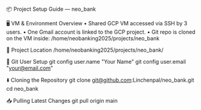 📦 Project Setup Guide — neo_bank

🖥️ VM & Environment Overview
	•	Shared GCP VM accessed via SSH by 3 users.
	•	One Gmail account is linked to the GCP project.
	•	Git repo is cloned on the VM inside: /home/neobanking2025/projects/neo_bank

📁 Project Location
/home/neobanking2025/projects/neo_bank/

👥 Git User Setup
git config user.name "Your Name"
git config user.email "your@email.com"

⬇️ Cloning the Repository
git clone git@github.com:Linchenpal/neo_bank.git
cd neo_bank

📥 Pulling Latest Changes
git pull origin main
